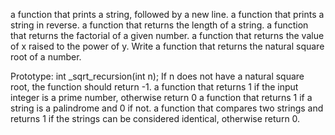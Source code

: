 a function that prints a string, followed by a new line.
a function that prints a string in reverse.
a function that returns the length of a string.
a function that returns the factorial of a given number.
a function that returns the value of x raised to the power of y.
Write a function that returns the natural square root of a number.

Prototype: int _sqrt_recursion(int n);
If n does not have a natural square root, the function should return -1.
a function that returns 1 if the input integer is a prime number, otherwise return 0
a function that returns 1 if a string is a palindrome and 0 if not.
a function that compares two strings and returns 1 if the strings can be considered identical, otherwise return 0.
